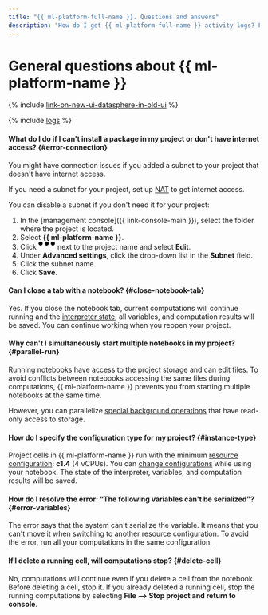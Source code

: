 ```yaml
---
title: "{{ ml-platform-full-name }}. Questions and answers"
description: "How do I get {{ ml-platform-full-name }} activity logs? Find the answer to this and other questions in this article."
---
```


# General questions about {{ ml-platform-name }}

{% include [link-on-new-ui-datasphere-in-old-ui](../../_includes/datasphere/datasphere-old-note.md) %}

{% include [logs](../../_qa/logs.md) %}

#### What do I do if I can't install a package in my project or don't have internet access? {#error-connection}

You might have connection issues if you added a subnet to your project that doesn't have internet access.

If you need a subnet for your project, set up [NAT](../../vpc/operations/enable-nat.md) to get internet access.

You can disable a subnet if you don't need it for your project:

1. In the [management console]({{ link-console-main }}), select the folder where the project is located.
1. Select **{{ ml-platform-name }}**.
1. Click ![image](../../_assets/horizontal-ellipsis.svg) next to the project name and select **Edit**.
1. Under **Advanced settings**, click the drop-down list in the **Subnet** field.
1. Click the subnet name.
1. Click **Save**.

#### Can I close a tab with a notebook? {#close-notebook-tab}

Yes. If you close the notebook tab, current computations will continue running and the [interpreter state](../concepts/save-state.md), all variables, and computation results will be saved. You can continue working when you reopen your project.

#### Why can't I simultaneously start multiple notebooks in my project? {#parallel-run}

Running notebooks have access to the project storage and can edit files. To avoid conflicts between notebooks accessing the same files during computations, {{ ml-platform-name }} prevents you from starting multiple notebooks at the same time.

However, you can parallelize [special background operations](../early-access/repeat.md#parallel) that have read-only access to storage.

#### How do I specify the configuration type for my project? {#instance-type}

Project cells in {{ ml-platform-name }} run with the minimum [resource configuration](../concepts/configurations.md): **c1.4** (4 vCPUs). You can [change configurations](../operations/projects/control-compute-resources.md#config) while using your notebook. The state of the interpreter, variables, and computation results will be saved.

#### How do I resolve the error: <q>The following variables can't be serialized</q>? {#error-variables}

The error says that the system can't serialize the variable. It means that you can't move it when switching to another resource configuration. To avoid the error, run all your computations in the same configuration.

#### If I delete a running cell, will computations stop? {#delete-cell}

No, computations will continue even if you delete a cell from the notebook. Before deleting a cell, stop it. If you already deleted a running cell, stop the running computations by selecting **File ⟶ Stop project and return to console**.